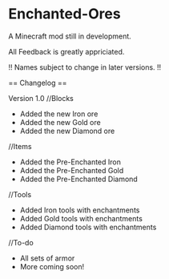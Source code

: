 # Enchanted-Ores
A Minecraft mod still in development. 

All Feedback is greatly appriciated. 

!! Names subject to change in later versions. !!

== Changelog ==

Version 1.0 
//Blocks
- Added the new Iron ore
- Added the new Gold ore
- Added the new Diamond ore

//Items
- Added the Pre-Enchanted Iron
- Added the Pre-Enchanted Gold
- Added the Pre-Enchanted Diamond

//Tools
- Added Iron tools with enchantments
- Added Gold tools with enchantments
- Added Diamond tools with enchantments

//To-do
- All sets of armor
- More coming soon!

